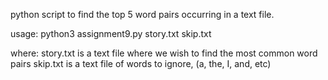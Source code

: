 python script to find the top 5 word pairs occurring in a text file.

usage: python3 assignment9.py story.txt skip.txt

where:
  story.txt is a text file where we wish to find the most common word pairs
  skip.txt  is a text file of words to ignore, (a, the, I, and, etc)
